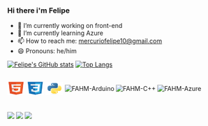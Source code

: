 ### Hi there i'm Felipe

- 🔭 I’m currently working on front-end
- 🌱 I’m currently learning Azure
- 📫 How to reach me: mercuriofelipe10@gmail.com
- 😄 Pronouns: he/him

[![Felipe's GitHub stats](https://github-readme-stats.vercel.app/api?username=Felipe-Mercurio&show_icons=true&theme=tokyonight)](https://github.com/Felipe-Mercurio/github-readme-stats)
[![Top Langs](https://github-readme-stats.vercel.app/api/top-langs/?username=Felipe-Mercurio&langs_count=5&theme=tokyonight&layout=compact)](https://github.com/Felipe-Mercurio/github-readme-stats)

<div style="display: inline_block"><br>
  <img align="center" alt="FAHM-HTML" height="30" width="40" src="https://raw.githubusercontent.com/devicons/devicon/master/icons/html5/html5-original.svg">
  <img align="center" alt="FAHM-CSS" height="30" width="40" src="https://raw.githubusercontent.com/devicons/devicon/master/icons/css3/css3-original.svg">
  <img align="center" alt="FAHM-Python" height="30" width="40" src="https://raw.githubusercontent.com/devicons/devicon/master/icons/python/python-original.svg">
  <img align="center" alt="FAHM-Arduino" height="30" width="40" src="https://cdn.jsdelivr.net/gh/devicons/devicon/icons/arduino/arduino-original.svg" />  
  <img align="center" alt="FAHM-C++" height="30" width="40" src="https://cdn.jsdelivr.net/gh/devicons/devicon/icons/cplusplus/cplusplus-original.svg" />
  <img align="center" alt="FAHM-Azure" height="30" width="40" src="https://cdn.jsdelivr.net/gh/devicons/devicon/icons/azure/azure-original.svg" />
</div>

#

<div> 
  <a href="https://www.instagram.com/_felipemercurio_/" target="_blank"><img src="https://img.shields.io/badge/-Instagram-%23E4405F?style=for-the-badge&logo=instagram&logoColor=white" target="_blank"></a>
  <a href = "mailto:mercuriofelipe10@gmail.com"><img src="https://img.shields.io/badge/-Gmail-%23333?style=for-the-badge&logo=gmail&logoColor=white" target="_blank"></a>
  <a href="https://www.linkedin.com/in/felipemercurio/" target="_blank"><img src="https://img.shields.io/badge/-LinkedIn-%230077B5?style=for-the-badge&logo=linkedin&logoColor=white" target="_blank"></a> 
</div>
